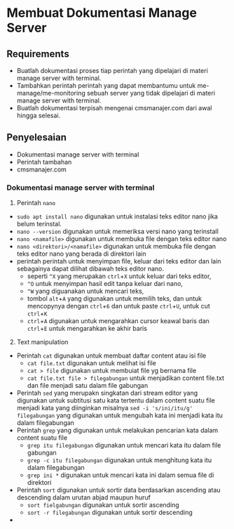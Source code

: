 # Membuat Dokumentasi Manage Server

## Requirements

- Buatlah dokumentasi proses tiap perintah yang dipelajari di materi manage server with terminal.
- Tambahkan perintah perintah yang dapat membantumu untuk me-manage/me-monitoring sebuah server yang tidak dipelajari di materi manage server with terminal.
- Buatlah dokumentasi terpisah mengenai cmsmanajer.com dari awal hingga selesai.

## Penyelesaian
- Dokumentasi manage server with terminal
- Perintah tambahan
- cmsmanajer.com

### Dokumentasi manage server with terminal
1. Perintah `nano`
  - `sudo apt install nano` digunakan untuk instalasi teks editor nano jika belum terinstal.
  - `nano --version` digunakan untuk memeriksa versi nano yang terinstall
  - `nano <namafile>` digunakan untuk membuka file dengan teks editor nano
  - `nano <direktori>/<namafile>` digunakan untuk membuka file dengan teks editor nano yang berada di direktori lain
  - perintah perintah untuk menyimpan file, keluar dari teks editor dan lain sebagainya dapat dilihat dibawah teks editor nano. 
      - seperti `^X` yang merupakan `ctrl`+`X` untuk keluar dari teks editor, 
      - `^O` untuk menyimpan hasil edit tanpa keluar dari nano, 
      - `^W` yang diguanakan untuk mencari teks, 
      - tombol `alt`+`A` yang digunakan untuk memilih teks, dan untuk mencopynya dengan `ctrl`+`6` dan untuk paste `ctrl`+`U`, untuk cut `ctrl`+`K`
      - `ctrl`+`A` digunakan untuk mengarahkan cursor keawal baris dan `ctrl`+`E` untuk mengarahkan ke akhir baris
2. Text manipulation
  - Perintah `cat` digunakan untuk membuat daftar content atau isi file
    - `cat file.txt` digunakan untuk melihat isi file
    - `cat > file` digunakan untuk membuiat file yg bernama file
    - `cat file.txt file > filegabungan` untuk menjadikan content file.txt dan file menjadi satu dalam file gabungan
  - Perintah `sed` yang merupakn singkatan dari stream editor yang digunakan untuk subtitusi satu kata tertentu dalam content suatu file menjadi kata yang diinginkan misalnya `sed -i 's/ini/itu/g' filegabungan` yang digunakan untuk mengubah kata ini menjadi kata itu dalam filegabungan 
  - Perintah `grep` yang digunakan untuk melakukan pencarian kata dalam content suatu file
    - `grep itu filegabungan` digunakan untuk mencari kata itu dalam file gabungan
    - `grep -c itu filegabungan` digunakan untuk menghitung kata itu dalam filegabungan
    - `grep ini *` digunakan untuk mencari kata ini dalam semua file di direktori
  - Perintah `sort` digunakan untuk sortir data berdasarkan ascending atau descending dalam urutan abjad maupun huruf
    - `sort fielgabungan` digunakan untuk sortir ascending
    - `sort -r filegabungan` digunakan untuk sortir descending
  - 
